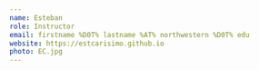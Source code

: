 ```yaml
---
name: Esteban
role: Instructor
email: firstname %D0T% lastname %AT% northwestern %D0T% edu
website: https://estcarisimo.github.io
photo: EC.jpg
---
```

